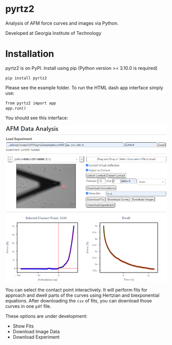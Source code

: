 # pyrtz2

Analysis of AFM force curves and images via Python.

Developed at Georgia Institute of Technology

# Installation
pyrtz2 is on PyPI. Install using pip (Python version >= 3.10.0 is required)

```
pip install pyrtz2
```

Please see the example folder. To run the HTML dash app interface simply use:

```
from pyrtz2 import app
app.run()
```
You should see this interface:

![pyrtz2.app](https://github.com/HoseynAAmiri/pyrtz2/blob/7c8204bdfcfbe644dc39b43e675b25e689a1cdb9/example/con050.PNG)

You can select the contact point interactively. It will perform fits for approach and dwell parts of the curves using Hertzian and biexponential equations. After downloading the `csv` of fits, you can download those curves in one `pdf` file.

These options are under development:
- Show Fits
- Download Image Data
- Download Experiment
